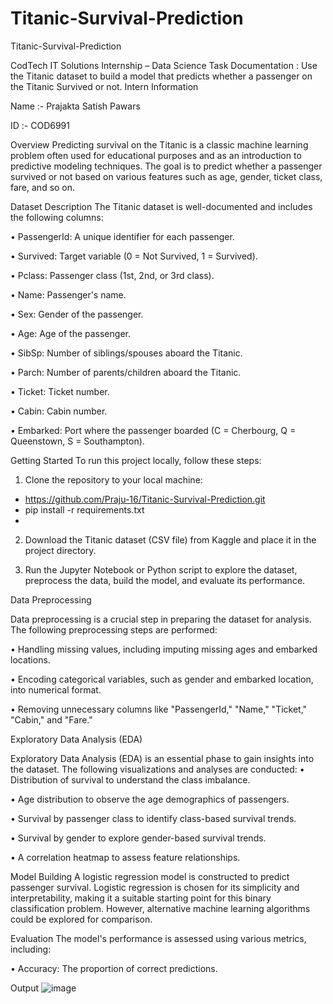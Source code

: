 # Titanic-Survival-Prediction


Titanic-Survival-Prediction

CodTech IT Solutions Internship – Data Science Task Documentation : Use the Titanic dataset to build a model that predicts whether a passenger on the Titanic Survived or not.
Intern Information


Name :- Prajakta Satish Pawars

ID :- COD6991


Overview
Predicting survival on the Titanic is a classic machine learning problem often used for educational purposes and as an introduction to predictive modeling techniques. The goal is to predict whether a passenger survived or not based on various features such as age, gender, ticket class, fare, and so on.

Dataset Description
The Titanic dataset is well-documented and includes the following columns:

•	PassengerId: A unique identifier for each passenger.

•	Survived: Target variable (0 = Not Survived, 1 = Survived).

•	Pclass: Passenger class (1st, 2nd, or 3rd class).

•	Name: Passenger's name.

•	Sex: Gender of the passenger.

•	Age: Age of the passenger.

•	SibSp: Number of siblings/spouses aboard the Titanic.

•	Parch: Number of parents/children aboard the Titanic.

•	Ticket: Ticket number.

•	Cabin: Cabin number.

•	Embarked: Port where the passenger boarded (C = Cherbourg, Q = Queenstown, S = Southampton).

Getting Started
To run this project locally, follow these steps:

1.	Clone the repository to your local machine:
- https://github.com/Praju-16/Titanic-Survival-Prediction.git
- pip install -r requirements.txt
- 
2.	Download the Titanic dataset (CSV file) from Kaggle and place it in the project directory.
  
3.	Run the Jupyter Notebook or Python script to explore the dataset, preprocess the data, build the model, and evaluate its performance.
  
Data Preprocessing

Data preprocessing is a crucial step in preparing the dataset for analysis. The following preprocessing steps are performed:

•	Handling missing values, including imputing missing ages and embarked locations.

•	Encoding categorical variables, such as gender and embarked location, into numerical format.

•	Removing unnecessary columns like "PassengerId," "Name," "Ticket," "Cabin," and "Fare."

Exploratory Data Analysis (EDA)

Exploratory Data Analysis (EDA) is an essential phase to gain insights into the dataset. The following visualizations and analyses are conducted:
•	Distribution of survival to understand the class imbalance.

•	Age distribution to observe the age demographics of passengers.

•	Survival by passenger class to identify class-based survival trends.

•	Survival by gender to explore gender-based survival trends.

•	A correlation heatmap to assess feature relationships.

Model Building
A logistic regression model is constructed to predict passenger survival. Logistic regression is chosen for its simplicity and interpretability, making it a suitable starting point for this binary classification problem. However, alternative machine learning algorithms could be explored for comparison.

Evaluation
The model's performance is assessed using various metrics, including:

•	Accuracy: The proportion of correct predictions.

Output 
 ![image](https://github.com/Praju-16/Titanic-Survival-Prediction/assets/141834374/3e30cac6-9dc7-4376-9c68-cad0f2dd5196)


